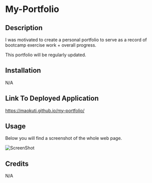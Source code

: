 # My-Portfolio

## Description
 
I was motivated to create a personal portfolio to serve as a record of bootcamp exercise work + overall progress.

This portfolio will be regularly updated.

## Installation

N/A

## Link To Deployed Application

https://maokuti.github.io/my-portfolio/

## Usage

Below you will find a screenshot of the whole web page.

![ScreenShot](assets/images/portfolio.png)

## Credits

N/A